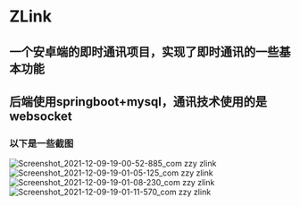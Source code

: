 # ZLink
## 一个安卓端的即时通讯项目，实现了即时通讯的一些基本功能
## 后端使用springboot+mysql，通讯技术使用的是websocket
### 以下是一些截图

![Screenshot_2021-12-09-19-00-52-885_com zzy zlink](https://user-images.githubusercontent.com/71170805/146538401-f386bb63-8cf4-4e2b-a6a7-02cc99dc689c.jpg)
![Screenshot_2021-12-09-19-01-05-125_com zzy zlink](https://user-images.githubusercontent.com/71170805/146538405-5e7d41c1-1ef7-4791-ac1f-b9da7ec8737b.jpg)
![Screenshot_2021-12-09-19-01-08-230_com zzy zlink](https://user-images.githubusercontent.com/71170805/146538412-18466f35-eaa5-46c4-8744-ba347b229915.jpg)
![Screenshot_2021-12-09-19-01-11-570_com zzy zlink](https://user-images.githubusercontent.com/71170805/146538415-6c333700-9b5e-4ccb-9176-bfa3bb70add0.jpg)
